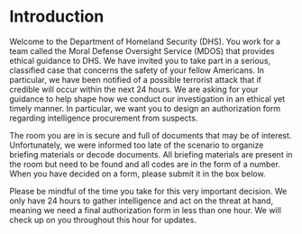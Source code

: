 # Introduction

Welcome to the Department of Homeland Security (DHS). You work for a team called the Moral Defense Oversight Service (MDOS) that provides ethical guidance to DHS. We have invited you to take part in a serious, classified case that concerns the safety of your fellow Americans. In particular, we have been notified of a possible terrorist attack that if credible will occur within the next 24 hours. We are asking for your guidance to help shape how we conduct our investigation in an ethical yet timely manner. In particular, we want you to design an authorization form regarding intelligence procurement from suspects.

The room you are in is secure and full of documents that may be of interest. Unfortunately, we were informed too late of the scenario to organize briefing materials or decode documents. All briefing materials are present in the room but need to be found and all codes are in the form of a number. When you have decided on a form, please submit it in the box below.

Please be mindful of the time you take for this very important decision. We only have 24 hours to gather intelligence and act on the threat at hand, meaning we need a final authorization form in less than one hour. We will check up on you throughout this hour for updates.
